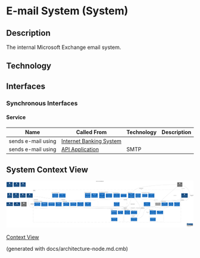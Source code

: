 # E-mail System (System)
## Description
The internal Microsoft Exchange email system.

## Technology



## Interfaces

### Synchronous Interfaces

#### Service
| Name | Called From | Technology | Description |
|---|---|---|---|
| sends e-mail using | [Internet Banking System](../mybank/digital-banking/internet-banking-system/internet-banking-system.md) |  |  |
| sends e-mail using | [API Application](../mybank/digital-banking/internet-banking-system/api-application.md) | SMTP |  |

## System Context View
![Context View of the MyBank Systems](../mybank/context-view.png)

[Context View](../mybank/context-view.md)


(generated with docs/architecture-node.md.cmb)
